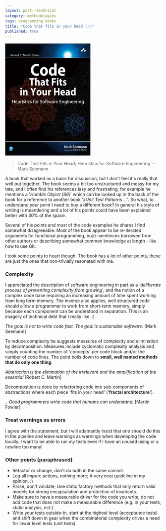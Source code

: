 ```yaml
---
layout: post--technical
category: methodologies 
tags: programming books
title: "Code that fits in your head (⭐)"
published: true
---
```


![Code That Fits in Your Head](/assets/2023/code-that-fits-in-your-head.jpg "Code That Fits in Your Head")
> Code That Fits in Your Head; Heuristics for Software Engineering -- Mark Seemann.

A book that worked as a basis for discussion, but I don't feel it's really
that well put together. The book seems a bit too unstructured and messy for my
tate, and I often find his references lazy and frustrating; for example he
mentions a '*Humble Object [66]*' which can be looked up in the back of the book
for a reference to another book '*xUnit Test Patterns ...*'. So what, to
understand your point I need to buy a different book? In general his style of
writing is meandering and a lot of his points could have been explained better
with 30% of the space.

Several of his points and most of the code examples he shares I find somewhat
disagreeable. Most of the book appear to be re-iterated arguments for functional
programming, buzz-sentences borrowed from other authors or describing somewhat common knowledge at length - like how to use Git.

I took some points to heart though. The book has a lot of other points, these
are just the ones that non-trivially resonated with me.

### Complexity

I appreciated the description of software engineering in part as a *'deliberate
process of preventing complexity from growing*', and the notion of a complex
code base requiring an increasing amount of time spent working from long term
memory. The inverse also applies, well structured code should allow a programmer
to work from short-term memory, simply because each component can be understood
in separation. This is an imagery of technical debt that I really like. :)

*The goal is not to write code fast. The goal is sustainable software.* [Mark
Seemann]

To reduce complexity he suggests measures of complexity and elimination by
decomposition. Measures include cyclomatic complexity analysis and simply
counting the number of 'concepts' per code block and/or the number of code
lines. The point boils down to **small, well named methods that do only one
thing**.

*Abstraction is the elimination of the irrelevant and the amplification of the
essential* [Robert C. Martin]

Decomposition is done by refactoring code into sub-components of abstractions
where each piece 'fits in your head' ('**fractal architecture**').

*.. Good programmers write code that humans can understand.* [Martin Fowler]

### Treat warnings as errors

I agree with the statement, but I will adamantly insist that one should do this
in the pipeline and leave warnings as warnings when developing the code locally.
I want to be able to run my tests even if I have an unused using or a newline
too many!

### Other points (paraphrased)

* Refactor or change, don't do both in the same commit.
* Log all impure actions, nothing more; A very neat guideline in my opinion. :) 
* Parse, don't validate; Use static factory methods that only return valid
  models for strong encapsulation and protection of invariants.
* Make sure to have a measurable driver for the code you write, do not add code
  that does not make a measurable difference (e.g. in your tests, static
  analysis, ect.).
* Write your tests outside-in, start at the highest level (acceptance tests) and
  shift down in gear when the combinatorial complexity drives a need for lower
  level tests (unit tests).

<style>
/* Indent chapter image and subtext */
article > p:nth-child(1),
article > blockquote:nth-child(1) {
    text-align: center !important;
    border: none !important;
    background: white !important;
    width:100% !important;
}
</style>  